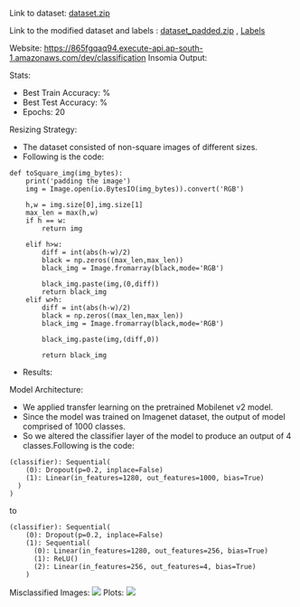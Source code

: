 Link to dataset: <a href='https://drive.google.com/file/d/1-EvvUU6K6RzNVgEibT3oP1SFb_epRNbI/view?usp=sharing'>dataset.zip</a>

Link to the modified dataset and labels : <a href='https://drive.google.com/file/d/1sJ8EngUpwcTT7tbqRhqQijbm-nGLuVF9/view?usp=sharing'>dataset_padded.zip</a> , <a href='https://drive.google.com/file/d/1-5KNd0rNceRdtxWqvlG_3w9VnY37Bkc5/view?usp=sharing'>Labels </a>

Website: <a href='https://865fgqaq94.execute-api.ap-south-1.amazonaws.com/dev/classification'>https://865fgqaq94.execute-api.ap-south-1.amazonaws.com/dev/classification</a>
Insomia Output:
<img src=''/>

Stats:
* Best Train Accuracy: %
* Best Test Accuracy: %
* Epochs: 20 

Resizing Strategy:
* The dataset consisted of non-square images of different sizes.
* Following is the code:
```
def toSquare_img(img_bytes):
    print('padding the image')
    img = Image.open(io.BytesIO(img_bytes)).convert('RGB')
  
    h,w = img.size[0],img.size[1]
    max_len = max(h,w)
    if h == w:
        return img
        
    elif h>w:
        diff = int(abs(h-w)/2)
        black = np.zeros((max_len,max_len))
        black_img = Image.fromarray(black,mode='RGB')

        black_img.paste(img,(0,diff))
        return black_img
    elif w>h:
        diff = int(abs(h-w)/2)
        black = np.zeros((max_len,max_len))
        black_img = Image.fromarray(black,mode='RGB')

        black_img.paste(img,(diff,0))

        return black_img

```
* Results:


Model Architecture:
* We applied transfer learning on the pretrained Mobilenet v2 model.
* Since the model was trained on Imagenet dataset, the output of model comprised of 1000 classes.
* So we altered the classifier layer of the model to produce an output of 4 classes.Following is the code:
```
(classifier): Sequential(
    (0): Dropout(p=0.2, inplace=False)
    (1): Linear(in_features=1280, out_features=1000, bias=True) 
  )
)
```
to
```
(classifier): Sequential(
    (0): Dropout(p=0.2, inplace=False)
    (1): Sequential(
      (0): Linear(in_features=1280, out_features=256, bias=True)
      (1): ReLU()
      (2): Linear(in_features=256, out_features=4, bias=True)
    )
```

Misclassified Images: 
<img src='./images/misclassified.jpg'/>
Plots:
<img src='./images/acc_plot.jpg'/>
